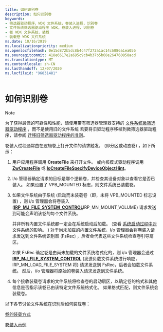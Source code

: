 ```yaml
---
title: 如何识别卷
description: 如何识别卷
keywords:
- 筛选器驱动程序，WDK 文件系统，卷装入进程，识别卷
- 文件系统筛选器驱动程序 WDK，卷装入进程，识别卷
- 卷 WDK 文件系统，装载
- 装载卷 WDK 文件系统
ms.date: 10/16/2019
ms.localizationpriority: medium
ms.openlocfilehash: 0e15d872b5dc8b4c47f272a1ac14c6086a1ea056
ms.sourcegitcommit: 418e6617e2a695c9cb4b37b5b60e264760858acd
ms.translationtype: MT
ms.contentlocale: zh-CN
ms.lasthandoff: 12/07/2020
ms.locfileid: "96831481"
---
```

# <a name="how-the-volume-is-recognized"></a>如何识别卷

> [!NOTE]
> 为了获得最佳的可靠性和性能，请使用带有筛选器管理器支持的 [文件系统微筛选器驱动程序](./filter-manager-concepts.md) ，而不是使用旧的文件系统 若要将旧驱动程序移植到微筛选器驱动程序，请参阅 [迁移旧筛选器驱动程序的准则](guidelines-for-porting-legacy-filter-drivers.md)。

卷装入过程通常由在逻辑卷上打开文件的请求触发， (即分区或动态卷) ，如下所示：

1. 用户应用程序调用 **CreateFile** 来打开文件。 或内核模式驱动程序调用 [**ZwCreateFile**](/windows-hardware/drivers/ddi/content/ntifs/nf-ntifs-ntcreatefile) 或 [**IoCreateFileSpecifyDeviceObjectHint**](/windows-hardware/drivers/ddi/content/ntddk/nf-ntddk-iocreatefilespecifydeviceobjecthint)。

2. I/o 管理器确定请求的目标是哪个逻辑卷，并检查其设备对象以查看它是否已装入。 如果设置了 VPB_MOUNTED 标志，则文件系统已装载卷。

3. 如果文件系统由于系统 (启动而未装载卷（即，未将 VPB_MOUNTED 标志设置) ，则 i/o 管理器会将卷装入 ([**IRP_MJ_FILE_SYSTEM_CONTROL**](./irp-mj-file-system-control.md)IRP_MN_MOUNT_VOLUME) 请求发送到可能会声明该卷的每个文件系统。

   并非所有内置文件系统都一定会在系统启动后加载。  (查看 [系统启动过程中对文件系统的影响](what-happens-to-file-systems-during-system-boot.md)。 ) 对于尚未加载的内置文件系统，I/o 管理器会将卷装入请求发送到文件系统识别器 (FsRec) ，后者会代表这些文件系统检查卷引导扇区。

   如果 FsRec 确定卷是由尚未加载的文件系统格式化的，则 i/o 管理器会通过 [**IRP_MJ_FILE_SYSTEM_CONTROL**](./irp-mj-file-system-control.md) (发送负载文件系统进行响应，IRP_MN_LOAD_FILE_SYSTEM 将) 请求发送到 FsRec，后者会加载文件系统。 然后，i/o 管理器将原始的卷装入请求发送到文件系统。

4. 每个接收装载卷请求的文件系统将检查卷的启动扇区，以确定卷的格式和其他信息是否指示该卷已由该特定文件系统格式化。 如果格式匹配，则文件系统会装载卷。

以下各节讨论文件系统在识别后如何装载卷：

[卷的装载方式](how-the-volume-is-mounted.md)

[卷装入示例](volume-mount-example.md)
